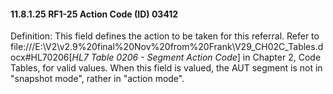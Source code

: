 #### 11.8.1.25 RF1-25 Action Code (ID) 03412

Definition: This field defines the action to be taken for this referral. Refer to file:///E:\V2\v2.9%20final%20Nov%20from%20Frank\V29_CH02C_Tables.docx#HL70206[_HL7 Table 0206 - Segment Action Code_] in Chapter 2, Code Tables, for valid values. When this field is valued, the AUT segment is not in "snapshot mode", rather in "action mode".
